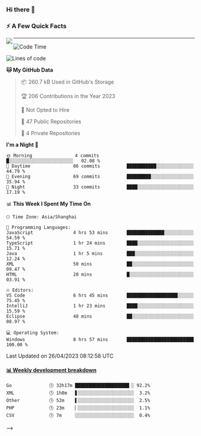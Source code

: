 ### Hi there 👋

<!--
**imnxg/imnxg** is a ✨ _special_ ✨ repository because its `README.md` (this file) appears on your GitHub profile.

Here are some ideas to get you started:

- 🔭 I’m currently working on ...
- 🌱 I’m currently learning ...
- 👯 I’m looking to collaborate on ...
- 🤔 I’m looking for help with ...
- 💬 Ask me about ...
- 📫 How to reach me: ...
- 😄 Pronouns: ...
- ⚡ Fun fact: ...
-->

### ⚡️ A Few Quick Facts

<img align="left" src="https://github-readme-stats-i.vercel.app/api?username=imnxg&show_icons=true&icon_color=1573B3&hide_title=true&text_color=718096&bg_color=00000000&hide_border=true"/>

<!-- <ul>
    <li> 🌱 I’m currently learning Go、Docker、Kubernetes.</li>
    <li> 👯 I’m looking to collaborate on anything open source.</li>
    <li> 📝 I regulary write articles on <a href="https://dmego.cn">https://dmego.cn</a>.</li>
    <li> ⚡ Fun fact: I ❤️ 😻.</li>
</ul> -->

---
<!--START_SECTION:waka-->
![Code Time](http://img.shields.io/badge/Code%20Time-22%20hrs%206%20mins-blue)

![Lines of code](https://img.shields.io/badge/From%20Hello%20World%20I%27ve%20Written-163.5%20thousand%20lines%20of%20code-blue)

**🐱 My GitHub Data** 

> 📦 260.7 kB Used in GitHub's Storage 
 > 
> 🏆 206 Contributions in the Year 2023
 > 
> 🚫 Not Opted to Hire
 > 
> 📜 47 Public Repositories 
 > 
> 🔑 4 Private Repositories 
 > 
**I'm a Night 🦉** 

```text
🌞 Morning                4 commits           █░░░░░░░░░░░░░░░░░░░░░░░░   02.08 % 
🌆 Daytime                86 commits          ███████████░░░░░░░░░░░░░░   44.79 % 
🌃 Evening                69 commits          █████████░░░░░░░░░░░░░░░░   35.94 % 
🌙 Night                  33 commits          ████░░░░░░░░░░░░░░░░░░░░░   17.19 % 
```


📊 **This Week I Spent My Time On** 

```text
🕑︎ Time Zone: Asia/Shanghai

💬 Programming Languages: 
JavaScript               4 hrs 53 mins       ██████████████░░░░░░░░░░░   54.59 % 
TypeScript               1 hr 24 mins        ████░░░░░░░░░░░░░░░░░░░░░   15.71 % 
Java                     1 hr 5 mins         ███░░░░░░░░░░░░░░░░░░░░░░   12.24 % 
XML                      50 mins             ██░░░░░░░░░░░░░░░░░░░░░░░   09.47 % 
HTML                     20 mins             █░░░░░░░░░░░░░░░░░░░░░░░░   03.91 % 

🔥 Editors: 
VS Code                  6 hrs 45 mins       ███████████████████░░░░░░   75.45 % 
IntelliJ                 1 hr 23 mins        ████░░░░░░░░░░░░░░░░░░░░░   15.59 % 
Eclipse                  48 mins             ██░░░░░░░░░░░░░░░░░░░░░░░   08.97 % 

💻 Operating System: 
Windows                  8 hrs 57 mins       █████████████████████████   100.00 % 
```


 Last Updated on 26/04/2023 08:12:58 UTC
<!--END_SECTION:waka-->
<!--
---

<table>
<tr>
<td valign="top" width="50%">
<!-- waka-box start -->
#### <a href="https://gist.github.com/01acb8c86000072f1e040b2a7757e8e5" target="_blank">📊 Weekly development breakdown</a>
```text
Go              🕓 32h17m ████████████████████▎░ 92.2%
XML             🕓 1h8m   ▋░░░░░░░░░░░░░░░░░░░░░  3.2%
Other           🕓 52m    ▌░░░░░░░░░░░░░░░░░░░░░  2.5%
PHP             🕓 23m    ▏░░░░░░░░░░░░░░░░░░░░░  1.1%
CSV             🕓 7m     ░░░░░░░░░░░░░░░░░░░░░░  0.4%
```


<!-- Powered by https://github.com/YouEclipse/waka-box-go . -->
<!-- waka-box end -->

<!-- [powered by waka-box-go](https://github.com/YouEclipse/waka-box-go) -->

</td>
<td valign="top" width="50%">
    -->

